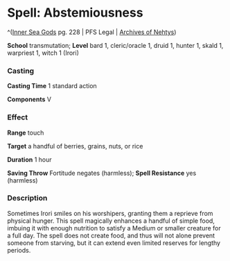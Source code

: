 # Spell: Abstemiousness

^([Inner Sea Gods][ss-abstemiousness] pg. 228 | PFS Legal | [Archives of Nehtys][sn-abstemiousness])

**School** transmutation; **Level** bard 1, cleric/oracle 1, druid 1, hunter 1, skald 1, warpriest 1, witch 1 (Irori)

### Casting

**Casting Time** 1 standard action  

**Components** V

### Effect

**Range** touch  

**Target** a handful of berries, grains, nuts, or rice  

**Duration** 1 hour  

**Saving Throw** Fortitude negates (harmless); **Spell Resistance** yes (harmless)

### Description

Sometimes Irori smiles on his worshipers, granting them a reprieve from physical hunger. This spell magically enhances a handful of simple food, imbuing it with enough nutrition to satisfy a Medium or smaller creature for a full day. The spell does not create food, and thus will not alone prevent someone from starving, but it can extend even limited reserves for lengthy periods.

[ss-abstemiousness]: http://paizo.com/products/btpy94wj
[sn-abstemiousness]: http://www.archivesofnethys.com/SpellDisplay.aspx?ItemName=Abstemiousness